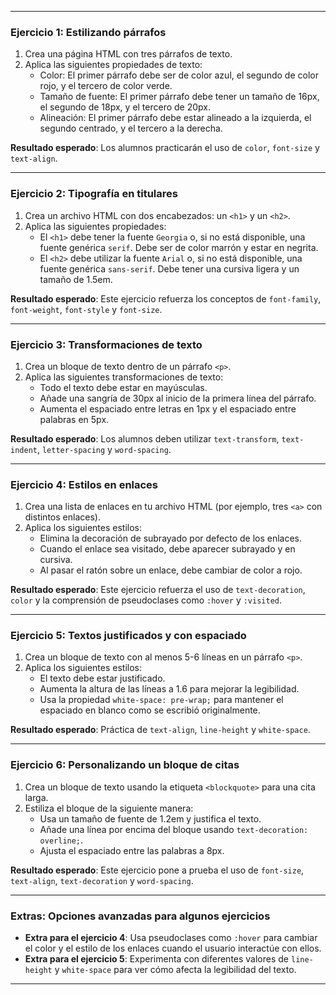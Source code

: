 
---

### **Ejercicio 1: Estilizando párrafos**

1. Crea una página HTML con tres párrafos de texto.
2. Aplica las siguientes propiedades de texto:
   - Color: El primer párrafo debe ser de color azul, el segundo de color rojo, y el tercero de color verde.
   - Tamaño de fuente: El primer párrafo debe tener un tamaño de 16px, el segundo de 18px, y el tercero de 20px.
   - Alineación: El primer párrafo debe estar alineado a la izquierda, el segundo centrado, y el tercero a la derecha.

**Resultado esperado**:
Los alumnos practicarán el uso de `color`, `font-size` y `text-align`.

---

### **Ejercicio 2: Tipografía en titulares**

1. Crea un archivo HTML con dos encabezados: un `<h1>` y un `<h2>`.
2. Aplica las siguientes propiedades:
   - El `<h1>` debe tener la fuente `Georgia` o, si no está disponible, una fuente genérica `serif`. Debe ser de color marrón y estar en negrita.
   - El `<h2>` debe utilizar la fuente `Arial` o, si no está disponible, una fuente genérica `sans-serif`. Debe tener una cursiva ligera y un tamaño de 1.5em.

**Resultado esperado**:
Este ejercicio refuerza los conceptos de `font-family`, `font-weight`, `font-style` y `font-size`.

---

### **Ejercicio 3: Transformaciones de texto**

1. Crea un bloque de texto dentro de un párrafo `<p>`.
2. Aplica las siguientes transformaciones de texto:
   - Todo el texto debe estar en mayúsculas.
   - Añade una sangría de 30px al inicio de la primera línea del párrafo.
   - Aumenta el espaciado entre letras en 1px y el espaciado entre palabras en 5px.

**Resultado esperado**:
Los alumnos deben utilizar `text-transform`, `text-indent`, `letter-spacing` y `word-spacing`.

---

### **Ejercicio 4: Estilos en enlaces**

1. Crea una lista de enlaces en tu archivo HTML (por ejemplo, tres `<a>` con distintos enlaces).
2. Aplica los siguientes estilos:
   - Elimina la decoración de subrayado por defecto de los enlaces.
   - Cuando el enlace sea visitado, debe aparecer subrayado y en cursiva.
   - Al pasar el ratón sobre un enlace, debe cambiar de color a rojo.

**Resultado esperado**:
Este ejercicio refuerza el uso de `text-decoration`, `color` y la comprensión de pseudoclases como `:hover` y `:visited`.

---

### **Ejercicio 5: Textos justificados y con espaciado**

1. Crea un bloque de texto con al menos 5-6 líneas en un párrafo `<p>`.
2. Aplica los siguientes estilos:
   - El texto debe estar justificado.
   - Aumenta la altura de las líneas a 1.6 para mejorar la legibilidad.
   - Usa la propiedad `white-space: pre-wrap;` para mantener el espaciado en blanco como se escribió originalmente.

**Resultado esperado**:
Práctica de `text-align`, `line-height` y `white-space`.

---

### **Ejercicio 6: Personalizando un bloque de citas**

1. Crea un bloque de texto usando la etiqueta `<blockquote>` para una cita larga.
2. Estiliza el bloque de la siguiente manera:
   - Usa un tamaño de fuente de 1.2em y justifica el texto.
   - Añade una línea por encima del bloque usando `text-decoration: overline;`.
   - Ajusta el espaciado entre las palabras a 8px.

**Resultado esperado**:
Este ejercicio pone a prueba el uso de `font-size`, `text-align`, `text-decoration` y `word-spacing`.

---

### **Extras: Opciones avanzadas para algunos ejercicios**

- **Extra para el ejercicio 4**: Usa pseudoclases como `:hover` para cambiar el color y el estilo de los enlaces cuando el usuario interactúe con ellos.
- **Extra para el ejercicio 5**: Experimenta con diferentes valores de `line-height` y `white-space` para ver cómo afecta la legibilidad del texto.

---

